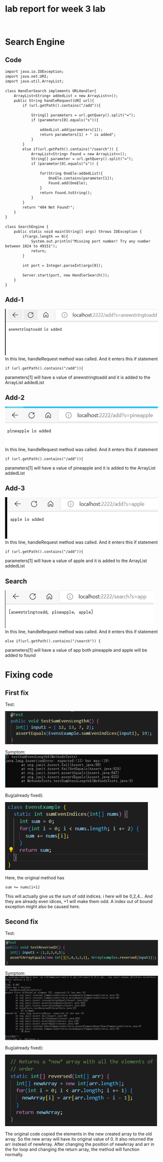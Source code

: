# lab report for week 3 lab<br />
<br />

# Search Engine

## Code
```
import java.io.IOException;
import java.net.URI;
import java.util.ArrayList;

class HandlerSearch implements URLHandler{
    ArrayList<String> addedList = new ArrayList<>();
    public String handleRequest(URI url){
        if (url.getPath().contains("/add")){

            String[] parameters = url.getQuery().split("=");
            if (parameters[0].equals("s")){

                addedList.add(parameters[1]);
                return parameters[1] + " is added";
            }
        }
        else if(url.getPath().contains("/search")) {
            ArrayList<String> Found = new ArrayList<>();
            String[] parameter = url.getQuery().split("=");
            if (parameter[0].equals("s")) {

                for(String OneEle:addedList){
                    OneEle.contains(parameter[1]);
                    Found.add(OneEle);
                }
                return Found.toString();
            }
        }
        return "404 Not Found!";
    }
}

class SearchEngine {
    public static void main(String[] args) throws IOException {
        if(args.length == 0){
            System.out.println("Missing port number! Try any number between 1024 to 49151");
            return;
        }

        int port = Integer.parseInt(args[0]);

        Server.start(port, new HandlerSearch());
    }
}

```

## Add-1

![Image](1.png)
In this line, handleRequest method was called. And it enters this if statement
```
if (url.getPath().contains("/add")){
```
parameters[1] will have a value of anewstringtoadd
and it is added to the ArrayList addedList
## Add-2

![Image](2.png)
In this line, handleRequest method was called. And it enters this if statement
```
if (url.getPath().contains("/add")){
```
parameters[1] will have a value of pineapple
and it is added to the ArrayList addedList
## Add-3

![Image](3.png)
In this line, handleRequest method was called. And it enters this if statement
```
if (url.getPath().contains("/add")){
```
parameters[1] will have a value of apple
and it is added to the ArrayList addedList
## Search

![Image](4.png)
In this line, handleRequest method was called. And it enters this if statement
```
else if(url.getPath().contains("/search")) {
```
parameters[1] will have a value of app
both pineapple and apple will be added to found

# Fixing code

## First fix
Test:

![Image](5.png)

Symptom:
![Image](6.png)

Bug(already fixed):

![Image](7.png)

Here, the original method has 
```
sum += nums[i+1]
```
This will actually give us the sum of odd indices. i here will be 0,2,4... And they are already even idices, +1 will make them odd. A index out of bound exception might also be caused here.


## Second fix

Test:

![Image](8.png)

Symptom:
![Image](9.png)

Bug(already fixed):

![Image](10.png)

The original code copied the elements in the new created array to the old array. So the new array will have its original value of 0. It also returned the arr instead of newArray. After changing the position of newArray and arr in the for loop and changing the return array, the method will function normally.